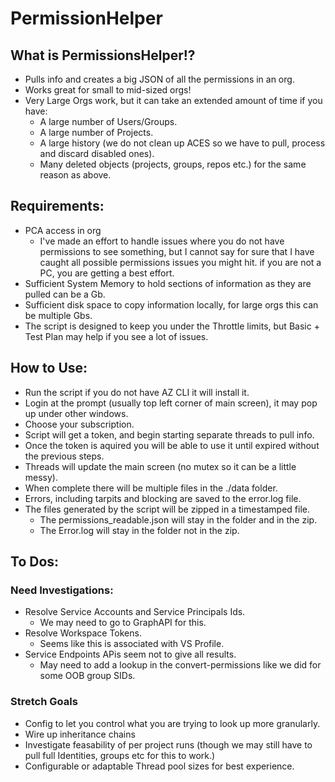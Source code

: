 # PermissionHelper

## What is PermissionsHelper!?
- Pulls info and creates a big JSON of all the permissions in an org.
- Works great for small to mid-sized orgs!
- Very Large Orgs work, but it can take an extended amount of time if you have:
  - A large number of Users/Groups.
  - A large number of Projects. 
  - A large history (we do not clean up ACES so we have to pull, process and discard disabled ones).
  - Many deleted objects (projects, groups, repos etc.) for the same reason as above.

## Requirements:
- PCA access in org 
  - I've made an effort to handle issues where you do not have permissions to see something, but I cannot say for sure that I have caught all possible permissions issues you might hit. if you are not a PC, you are getting a best effort.
- Sufficient System Memory to hold sections of information as they are pulled can be a Gb.
- Sufficient disk space to copy information locally, for large orgs this can be multiple Gbs.
- The script is designed to keep you under the Throttle limits, but Basic + Test Plan may help if you see a lot of issues.

## How to Use:
- Run the script if you do not have AZ CLI it will install it.
- Login at the prompt (usually top left corner of main screen), it may pop up under other windows.
- Choose your subscription.
- Script will get a token, and begin starting separate threads to pull info.
- Once the token is aquired you will be able to use it until expired without the previous steps.
- Threads will update the main screen (no mutex so it can be a little messy).
- When complete there will be multiple files in the ./data folder.
- Errors, including tarpits and blocking are saved to the error.log file.
- The files generated by the script will be zipped in a timestamped file.
  - The permissions_readable.json will stay in the folder and in the zip.
  - The Error.log will stay in the folder not in the zip.

## To Dos:

### Need Investigations:
- Resolve Service Accounts and Service Principals Ids.
  - We may need to go to GraphAPI for this.
- Resolve Workspace Tokens.
  - Seems like this is associated with VS Profile.
- Service Endpoints APis seem not to give all results.
  - May need to add a lookup in the convert-permissions like we did for some OOB group SIDs.

### Stretch Goals
- Config to let you control what you are trying to look up more granularly.
- Wire up inheritance chains
- Investigate feasability of per project runs (though we may still have to pull full Identities, groups etc for this to work.)
- Configurable or adaptable Thread pool sizes for best experience.